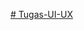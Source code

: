 [# Tugas-UI-UX](https://www.figma.com/design/b9NXuv8As4ZawIn5xCMMUs/Untitled?node-id=6-19&t=WuSXTw5Nc0Xbu9uY-1)
